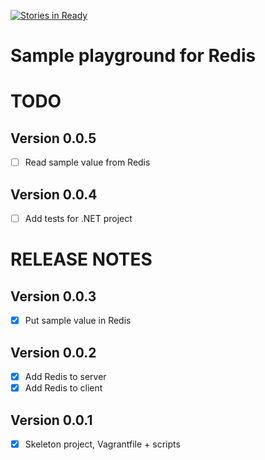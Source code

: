 [![Stories in Ready](https://badge.waffle.io/nabels-coolblue/redis-sampleapp-dotnet.png?label=ready&title=Ready)](https://waffle.io/nabels-coolblue/redis-sampleapp-dotnet)
# Sample playground for Redis

# TODO

## Version 0.0.5
- [ ] Read sample value from Redis

## Version 0.0.4
- [ ] Add tests for .NET project

# RELEASE NOTES

## Version 0.0.3
- [X] Put sample value in Redis

## Version 0.0.2
- [X] Add Redis to server
- [X] Add Redis to client

## Version 0.0.1
- [X] Skeleton project, Vagrantfile + scripts
